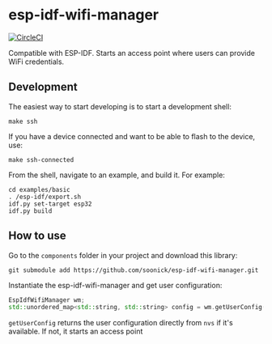 # esp-idf-wifi-manager

[![CircleCI](https://dl.circleci.com/status-badge/img/gh/soonick/esp-idf-wifi-manager/tree/master.svg?style=svg)](https://dl.circleci.com/status-badge/redirect/gh/soonick/esp-idf-wifi-manager/tree/master)

Compatible with ESP-IDF. Starts an access point where users can provide WiFi credentials.

## Development

The easiest way to start developing is to start a development shell:

```
make ssh
```

If you have a device connected and want to be able to flash to the device, use:

```
make ssh-connected
```

From the shell, navigate to an example, and build it. For example:

```
cd examples/basic
. /esp-idf/export.sh
idf.py set-target esp32
idf.py build
```

## How to use

Go to the `components` folder in your project and download this library:

```
git submodule add https://github.com/soonick/esp-idf-wifi-manager.git
```

Instantiate the esp-idf-wifi-manager and get user configuration:

```cpp
EspIdfWifiManager wm;
std::unordered_map<std::string, std::string> config = wm.getUserConfig();
```

`getUserConfig` returns the user configuration directly from `nvs` if it's available. If not, it starts an access point
